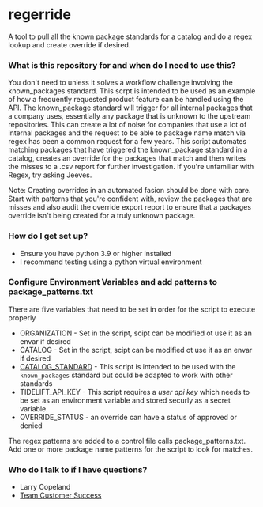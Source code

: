 # regerride
A tool to pull all the known package standards for a catalog and do a regex lookup and create override if desired.

### What is this repository for and when do I need to use this? ###

You don't need to unless it solves a workflow challenge involving the known_packages standard. This scrpt is intended to be used as an example of how a frequently requested product feature can be handled using the API. The known_package standard will trigger for all internal packages that a company uses, essentially any package that is unknown to the upstream repositories. This can create a lot of noise for companies that use a lot of internal packages and the request to be able to package name match via regex has been a common request for a few years. This script automates matching packages that have triggered the known_package standard in a catalog, creates an override for the packages that match and then writes the misses to a .csv report for further investigation. If you're unfamiliar with Regex, try asking Jeeves.

Note: Creating overrides in an automated fasion should be done with care. Start with patterns that you're confident with, review the packages that are misses and also audit the override export report to ensure that a packages override isn't being created for a truly unknown package. 

### How do I get set up? ###

* Ensure you have python 3.9 or higher installed 
* I recommend testing using a python virtual environment


### Configure Environment Variables and add patterns to package_patterns.txt ###

There are five variables that need to be set in order for the script to execute properly
* ORGANIZATION - Set in the script, scipt can be modified ot use it as an envar if desired
* CATALOG - Set in the script, scipt can be modified ot use it as an envar if desired
* [CATALOG_STANDARD](https://api.tidelift.com/docs/#tag/Catalogs/operation/listViolationsForCatalog) - This script is intended to be used with the `known_packages` standard but could be adapted to work with other standards
* TIDELIFT_API_KEY - This script requires a *user api key* which needs to be set as an environment variable and stored securly as a secret variable. 
* OVERRIDE_STATUS - an override can have a status of approved or denied

The regex patterns are added to a control file calls package_patterns.txt. Add one or more package name patterns for the script to look for matches. 

### Who do I talk to if I have questions? ###

* Larry Copeland
* [Team Customer Success](https://tidelift.slack.com/archives/C01EN3MKKBQ)